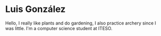 # Luis González

Hello, I really like plants and do gardening, I also practice archery since I was little. I'm a computer science student at ITESO.